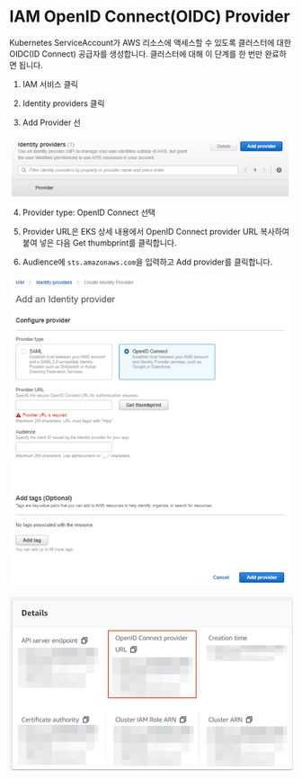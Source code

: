 # IAM OpenID Connect\(OIDC\) Provider

Kubernetes ServiceAccount가 AWS 리소스에 액세스할 수 있도록 클러스터에 대한 OIDC\(ID Connect\) 공급자를 생성합니다. 클러스터에 대해 이 단계를 한 번만 완료하면 됩니다.

1. IAM 서비스 클릭

2. Identity providers 클릭

3. Add Provider 선

![](../../../.gitbook/assets/image%20%288%29.png)

4. Provider type: OpenID Connect 선택

5. Provider URL은 EKS 상세 내용에서 OpenID Connect provider URL 복사하여 붙여 넣은 다음 Get thumbprint를 클릭합니다.

6. Audience에 `sts.amazonaws.com`을 입력하고 Add provider를 클릭합니다.

![OpenID Connect Provider &#xC0DD;&#xC131;](../../../.gitbook/assets/image%20%281%29.png)

![EKS Detail Screenshot](../../../.gitbook/assets/image%20%2812%29.png)

